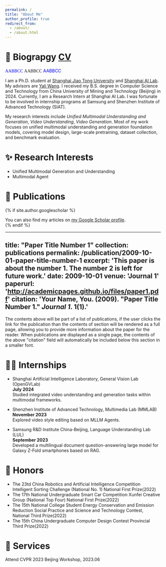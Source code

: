 ```yaml
---
permalink: /
title: "About Me"
author_profile: true
redirect_from: 
  - /about/
  - /about.html
---
```



📓 Biograpgy [CV](files/CV_ZhengrongYue.pdf)
======

<font face="Cambria" color=Blue>AABBCC</font>
<font face="Cambria">AABBCC</font>
<font color=Blue>AABBCC</font>

I am a Ph.D. student at [Shanghai Jiao Tong University](https://www.sjtu.edu.cn/) and [Shanghai AI Lab](https://www.shlab.org.cn/). My advisors are [Yali Wang](https://scholar.google.com/citations?hl=zh-CN&user=hD948dkAAAAJ). I received my B.S. degree in Computer Science and Technology from China University of Mining and Technology (Beijing) in 2024. Currently, I am a Research Intern at Shanghai AI Lab. I was fortunate to be involved in internship programs at Samsung and Shenzhen Institute of Advanced Technology (SIAT).

My research interests include *Unified Multimodal Understanding and Generation*, *Video Understanding*, *Video Generation*. Most of my work focuses on unified multimodal understanding and generation foundation models, covering model design, large-scale pretraining, dataset collection, and benchmark evaluation.


✨ Research Interests
======
- Unified Multimodal Generation and Understanding
- Multimodal Agent


📑 Publications
======
{% if site.author.googlescholar %}
  <div class="wordwrap">You can also find my articles on <a href="https://scholar.google.com.hk/citations?user=l2WXe8cAAAAJ&hl=zh-CN">my Google Scholar profile</a>.</div>
{% endif %}

---
title: "Paper Title Number 1"
collection: publications
permalink: /publication/2009-10-01-paper-title-number-1
excerpt: 'This paper is about the number 1. The number 2 is left for future work.'
date: 2009-10-01
venue: 'Journal 1'
paperurl: 'http://academicpages.github.io/files/paper1.pdf'
citation: 'Your Name, You. (2009). &quot;Paper Title Number 1.&quot; <i>Journal 1</i>. 1(1).'
---

The contents above will be part of a list of publications, if the user clicks the link for the publication than the contents of section will be rendered as a full page, allowing you to provide more information about the paper for the reader. When publications are displayed as a single page, the contents of the above "citation" field will automatically be included below this section in a smaller font.


🤵🏻 Internships
======
- Shanghai Artificial Intelligence Laboratory, General Vision Lab (OpenGVLab)  
  **July 2024**  
  Studied integrated video understanding and generation tasks within multimodal frameworks.
  
- Shenzhen Institute of Advanced Technology, Multimedia Lab (MMLAB)  
  **November 2023**  
  Explored video style editing based on MLLM Agents.
  
- Samsung R&D Institute China-Beijing, Language Understanding Lab (LUL)  
  **September 2023**  
  Developed a multilingual document question-answering large model for Galaxy Z-Fold smartphones based on RAG.



🏅 Honors
======
- The 23td China Robotics and Artificial Intelligence Competition Intelligent Sorting Challenge (National No. 1) National First Prize(2022)
- The 17th National Undergraduate Smart Car Competition Xunfei Creative Group (National Top Four) National First Prize(2022)
- The 15th National College Student Energy Conservation and Emission Reduction Social Practice and Science and Technology Contest, National Third Prize(2022)
- The 15th China Undergraduate Computer Design Contest Provincial Third Prize(2022)


📑 Services
======
Attend CVPR 2023 Beijing Workshop, 2023.06

